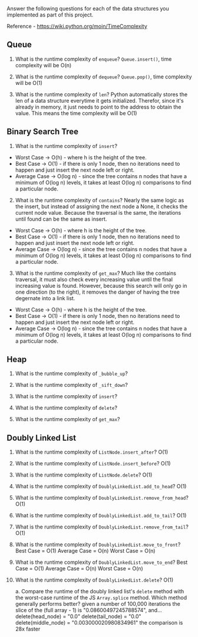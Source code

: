 Answer the following questions for each of the data structures you implemented as part of this project.

Reference - https://wiki.python.org/moin/TimeComplexity

## Queue

1. What is the runtime complexity of `enqueue`?
    `Queue.insert()`, time complexity will be O(n)

2. What is the runtime complexity of `dequeue`?
    `Queue.pop()`, time complexity will be O(1)

3. What is the runtime complexity of `len`?
    Python automatically stores the len of a data structure everytime it gets initialized.
    Therefor, since it's already in memory, it just needs to point to the address to obtain the value.
    This means the time complexity will be O(1)

## Binary Search Tree

1. What is the runtime complexity of `insert`?
* Worst Case -> O(h) - where h is the height of the tree.
* Best Case -> O(1) - if there is only 1 node, then no iterations need to happen and just insert the next node left or right.
* Average Case -> O(log n) - since the tree contains n nodes that have a minimum of O(log n) levels, it takes at least O(log n) comparisons to find a particular node.

2. What is the runtime complexity of `contains`?
Nearly the same logic as the insert, but instead of assigning the next node a None, it checks the current node value.
Because the traversal is the same, the iterations until found can be the same as insert.
* Worst Case -> O(h) - where h is the height of the tree.
* Best Case -> O(1) - if there is only 1 node, then no iterations need to happen and just insert the next node left or right.
* Average Case -> O(log n) - since the tree contains n nodes that have a minimum of O(log n) levels, it takes at least O(log n) comparisons to find a particular node.

3. What is the runtime complexity of `get_max`?
Much like the contains traversal, it must also check every increasing value until the final increasing value is found.
However, because this search will only go in one direction (to the right), it removes the danger of having the tree degernate into a link list.
* Worst Case -> O(h) - where h is the height of the tree.
* Best Case -> O(1) - if there is only 1 node, then no iterations need to happen and just insert the next node left or right.
* Average Case -> O(log n) - since the tree contains n nodes that have a minimum of O(log n) levels, it takes at least O(log n) comparisons to find a particular node.

## Heap

1. What is the runtime complexity of `_bubble_up`?

2. What is the runtime complexity of `_sift_down`?

3. What is the runtime complexity of `insert`?

4. What is the runtime complexity of `delete`?

5. What is the runtime complexity of `get_max`?

## Doubly Linked List

1. What is the runtime complexity of `ListNode.insert_after`?
O(1)

2. What is the runtime complexity of `ListNode.insert_before`?
O(1)

3. What is the runtime complexity of `ListNode.delete`?
O(1)

4. What is the runtime complexity of `DoublyLinkedList.add_to_head`?
O(1)

5. What is the runtime complexity of `DoublyLinkedList.remove_from_head`?
O(1)

6. What is the runtime complexity of `DoublyLinkedList.add_to_tail`?
O(1)

7. What is the runtime complexity of `DoublyLinkedList.remove_from_tail`?
O(1)

8. What is the runtime complexity of `DoublyLinkedList.move_to_front`?
Best Case = O(1)
Average Case = O(n)
Worst Case = O(n)

9. What is the runtime complexity of `DoublyLinkedList.move_to_end`?
Best Case = O(1)
Average Case = O(n)
Worst Case = O(n)

10. What is the runtime complexity of `DoublyLinkedList.delete`?
O(1)

    a. Compare the runtime of the doubly linked list's `delete` method with the worst-case runtime of the JS `Array.splice` method. Which method generally performs better?
    given a number of 100,000 iterations the slice of the (full array - 1) is "0.08600497245788574", and...
        delete(head_node) = "0.0"
        delete(tail_node) = "0.0"
        delete(middle_node) = "0.003000020980834961"
    the comparison is 28x faster